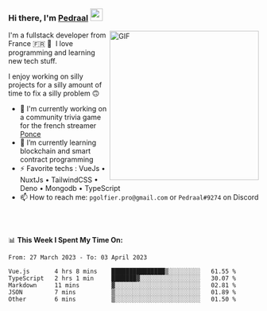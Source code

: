 ### Hi there, I'm <a href="https://pedraal.dev" target="_blank">Pedraal</a> <img src="https://media.giphy.com/media/hvRJCLFzcasrR4ia7z/giphy.gif" width="25px">
<img align="right" alt="GIF" src="https://pedraal.dev/avatar.png" width="300" height="300" />

I'm a fullstack developer from France 🇫🇷 🥖 &nbsp;I love programming and learning new
tech stuff.

I enjoy working on silly projects for a silly amount of time to fix a silly problem 🙃

- 🔭  I'm currently working on a community trivia game for the french streamer <a href="https://twitch.tv/ponce" target="_blank">Ponce</a>
- 🌱 I’m currently learning blockchain and smart contract programming
- ⚡ Favorite techs : VueJs &bull; NuxtJs &bull; TailwindCSS &bull; Deno &bull; Mongodb &bull; TypeScript
- 📫 How to reach me: `pgolfier.pro@gmail.com` or `Pedraal#9274` on Discord

<br>
<br>

📊 **This Week I Spent My Time On:**
<!--START_SECTION:waka-->

```text
From: 27 March 2023 - To: 03 April 2023

Vue.js       4 hrs 8 mins    ███████████████▒░░░░░░░░░   61.55 %
TypeScript   2 hrs 1 min     ███████▓░░░░░░░░░░░░░░░░░   30.07 %
Markdown     11 mins         ▓░░░░░░░░░░░░░░░░░░░░░░░░   02.81 %
JSON         7 mins          ▒░░░░░░░░░░░░░░░░░░░░░░░░   01.89 %
Other        6 mins          ▒░░░░░░░░░░░░░░░░░░░░░░░░   01.50 %
```

<!--END_SECTION:waka-->

